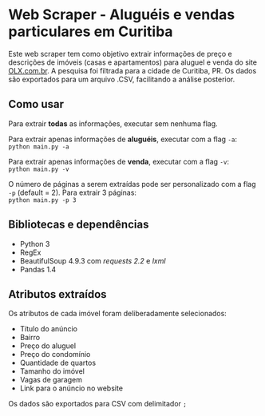 # Web Scraper - Aluguéis e vendas particulares em Curitiba

Este web scraper tem como objetivo extrair informações de preço e descrições de imóveis (casas e apartamentos) para aluguel e venda do site [OLX.com.br](https://www.olx.com.br). A pesquisa foi filtrada para a cidade de Curitiba, PR.
Os dados são exportados para um arquivo .CSV, facilitando a análise posterior.

## Como usar

Para extrair __todas__ as informações, executar sem nenhuma flag.

Para extrair apenas informações de __aluguéis__, executar com a flag `-a`:  
```python main.py -a```

Para extrair apenas informações de __venda__, executar com a flag `-v`:  
```python main.py -v```

O número de páginas a serem extraídas pode ser personalizado com a flag `-p` (default = 2). Para extrair 3 páginas:  
```python main.py -p 3```


## Bibliotecas e dependências

- Python 3
- RegEx
- BeautifulSoup 4.9.3 com *requests 2.2* e *lxml*
- Pandas 1.4

## Atributos extraídos

Os atributos de cada imóvel foram deliberadamente selecionados:

- Título do anúncio
- Bairro
- Preço do aluguel
- Preço do condomínio
- Quantidade de quartos
- Tamanho do imóvel
- Vagas de garagem
- Link para o anúncio no website

Os dados são exportados para CSV com delimitador `;`